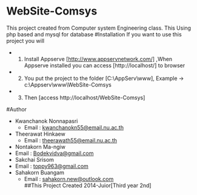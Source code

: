 # WebSite-Comsys
This project created from Computer system Engineering class. This Using php based and mysql for database 
#Installation
If you want to use this project you will<br/>
  - 1. Install Appserve [http://www.appservnetwork.com/] ,When Appserve installed you can access [http://localhost/] to browser<br/>
  - 2. You put the project to the folder [C:\AppServ\www], Example -> c:\Appserv\www\WebSite-Comsys<br/>
  - 3. Then [access http://localhost/WebSite-Comsys]<br/>

#Author
  - Kwanchanok Nonnapasri
    - Email : kwanchanokn55@email.nu.ac.th
  - Theerawat Hinkaew
    - Email : theerawath55@email.nu.ac.th
  - Nontakorn Ma-ngiw
   - Email : Bodekvidva@gmail.com
  - Sakchai Srisom
   - Email : toppy963@gmail.com
  - Sahakorn Buangam
    - Email : sahakorn.new@outlook.com<br/>
##This Project Created 2014-Juior[Third year 2nd]
